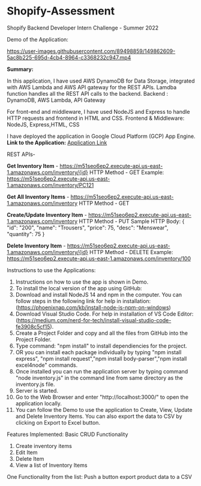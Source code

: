 # Shopify-Assessment
Shopify Backend Developer Intern  Challenge - Summer 2022

Demo of the Application:

https://user-images.githubusercontent.com/89498859/149862609-5ac8b225-695d-4cb4-8964-c3368232c947.mp4

**Summary:**

In this application, I have used AWS DynamoDB for Data Storage, integrated with AWS Lambda and AWS API gateway for the REST APIs. Lamdba function handles all the REST API calls to the backend.
Backend : DynamoDB, AWS Lambda, API Gateway

For front-end and middleware, I have used NodeJS and Express to handle HTTP requests and frontend in HTML and CSS.
Frontend & Middleware: NodeJS, Express,HTML, CSS

I have deployed the application in Google Cloud Platform (GCP) App Engine.
**Link to the Application:** [Application Link](https://shopify-inventory-338601.ue.r.appspot.com/)

REST APIs-

**Get Inventory Item** - https://m51seo6ep2.execute-api.us-east-1.amazonaws.com/inventory/{id}
HTTP Method - GET
Example: https://m51seo6ep2.execute-api.us-east-1.amazonaws.com/inventory/PC121

**Get All Inventory Items** - https://m51seo6ep2.execute-api.us-east-1.amazonaws.com/inventory
HTTP Method - GET

**Create/Update Inventory Item** - https://m51seo6ep2.execute-api.us-east-1.amazonaws.com/inventory
HTTP Method - PUT
Sample HTTP Body: {
    "id": "200",
    "name": "Trousers",
    "price": 75,
    "desc": "Menswear",
    "quantity": 75
}

**Delete Inventory Item** - https://m51seo6ep2.execute-api.us-east-1.amazonaws.com/inventory/{id}
HTTP Method - DELETE
Example: https://m51seo6ep2.execute-api.us-east-1.amazonaws.com/inventory/100

Instructions to use the Applications:
1) Instructions on how to use the app is shown in Demo.
2) To install the local version of the app using GitHub:
3) Download and install NodeJS 14 and npm in the computer. You can follow steps in the following link for help in installation: (https://phoenixnap.com/kb/install-node-js-npm-on-windows) 
4) Download Visual Studio Code. For help in installation of VS Code Editor: (https://medium.com/nerd-for-tech/install-visual-studio-code-fe3908c5cf15).
5) Create a Project Folder and copy and all the files from GitHub into the Project Folder.
6) Type command: "npm install" to install dependiencies for the project.
7) OR you can install each package individually by typing "npm install express", "npm install request","npm install body-parser","npm install excel4node" commands.
8) Once installed you can run the application server by typing command "node inventory.js" in the command line from same directory as the inventory.js file.
9) Server is started.
10) Go to the Web Browser and enter "http://localhost:3000/" to open the application locally.
11) You can follow the Demo to use the application to Create, View, Update and Delete Inventory Items. You can also export the data to CSV by clicking on Export to Excel button.

Features Implemented:
Basic CRUD Functionality
1) Create inventory items
2) Edit Item
3) Delete Item
4) View a list of Inventory Items

One Functionality from the list: Push a button export product data to a CSV







